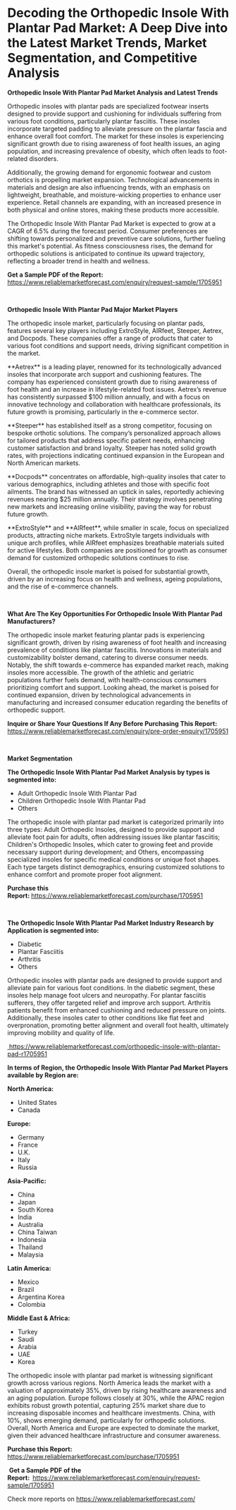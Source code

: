 <p><h1>Decoding the Orthopedic Insole With Plantar Pad Market: A Deep Dive into the Latest Market Trends, Market Segmentation, and Competitive Analysis</h1></p><p><strong>Orthopedic Insole With Plantar Pad Market Analysis and Latest Trends</strong></p>
<p><p>Orthopedic insoles with plantar pads are specialized footwear inserts designed to provide support and cushioning for individuals suffering from various foot conditions, particularly plantar fasciitis. These insoles incorporate targeted padding to alleviate pressure on the plantar fascia and enhance overall foot comfort. The market for these insoles is experiencing significant growth due to rising awareness of foot health issues, an aging population, and increasing prevalence of obesity, which often leads to foot-related disorders.</p><p>Additionally, the growing demand for ergonomic footwear and custom orthotics is propelling market expansion. Technological advancements in materials and design are also influencing trends, with an emphasis on lightweight, breathable, and moisture-wicking properties to enhance user experience. Retail channels are expanding, with an increased presence in both physical and online stores, making these products more accessible.</p><p>The Orthopedic Insole With Plantar Pad Market is expected to grow at a CAGR of 6.5% during the forecast period. Consumer preferences are shifting towards personalized and preventive care solutions, further fueling this market's potential. As fitness consciousness rises, the demand for orthopedic solutions is anticipated to continue its upward trajectory, reflecting a broader trend in health and wellness.</p></p>
<p><strong>Get a Sample PDF of the Report:&nbsp;</strong> <a href="https://www.reliablemarketforecast.com/enquiry/request-sample/1705951?utm_campaign=1842&utm_medium=2&utm_source=Github&utm_content=ia&utm_term=10012025&utm_id=orthopedic-insole-with-plantar-pad">https://www.reliablemarketforecast.com/enquiry/request-sample/1705951</a></p>
<p>&nbsp;</p>
<p><strong>Orthopedic Insole With Plantar Pad Major Market Players</strong></p>
<p><p>The orthopedic insole market, particularly focusing on plantar pads, features several key players including ExtroStyle, AIRfeet, Steeper, Aetrex, and Docpods. These companies offer a range of products that cater to various foot conditions and support needs, driving significant competition in the market.</p><p>**Aetrex** is a leading player, renowned for its technologically advanced insoles that incorporate arch support and cushioning features. The company has experienced consistent growth due to rising awareness of foot health and an increase in lifestyle-related foot issues. Aetrex’s revenue has consistently surpassed $100 million annually, and with a focus on innovative technology and collaboration with healthcare professionals, its future growth is promising, particularly in the e-commerce sector.</p><p>**Steeper** has established itself as a strong competitor, focusing on bespoke orthotic solutions. The company’s personalized approach allows for tailored products that address specific patient needs, enhancing customer satisfaction and brand loyalty. Steeper has noted solid growth rates, with projections indicating continued expansion in the European and North American markets.</p><p>**Docpods** concentrates on affordable, high-quality insoles that cater to various demographics, including athletes and those with specific foot ailments. The brand has witnessed an uptick in sales, reportedly achieving revenues nearing $25 million annually. Their strategy involves penetrating new markets and increasing online visibility, paving the way for robust future growth.</p><p>**ExtroStyle** and **AIRfeet**, while smaller in scale, focus on specialized products, attracting niche markets. ExtroStyle targets individuals with unique arch profiles, while AIRfeet emphasizes breathable materials suited for active lifestyles. Both companies are positioned for growth as consumer demand for customized orthopedic solutions continues to rise.</p><p>Overall, the orthopedic insole market is poised for substantial growth, driven by an increasing focus on health and wellness, ageing populations, and the rise of e-commerce channels.</p></p>
<p>&nbsp;</p>
<p><strong>What Are The Key Opportunities For Orthopedic Insole With Plantar Pad Manufacturers?</strong></p>
<p><p>The orthopedic insole market featuring plantar pads is experiencing significant growth, driven by rising awareness of foot health and increasing prevalence of conditions like plantar fasciitis. Innovations in materials and customizability bolster demand, catering to diverse consumer needs. Notably, the shift towards e-commerce has expanded market reach, making insoles more accessible. The growth of the athletic and geriatric populations further fuels demand, with health-conscious consumers prioritizing comfort and support. Looking ahead, the market is poised for continued expansion, driven by technological advancements in manufacturing and increased consumer education regarding the benefits of orthopedic support.</p></p>
<p><strong>Inquire or Share Your Questions If Any Before Purchasing This Report:</strong> <a href="https://www.reliablemarketforecast.com/enquiry/pre-order-enquiry/1705951?utm_campaign=1842&utm_medium=2&utm_source=Github&utm_content=ia&utm_term=10012025&utm_id=orthopedic-insole-with-plantar-pad">https://www.reliablemarketforecast.com/enquiry/pre-order-enquiry/1705951</a></p>
<p>&nbsp;</p>
<p><strong>Market Segmentation</strong></p>
<p><strong>The Orthopedic Insole With Plantar Pad Market Analysis by types is segmented into:</strong></p>
<p><ul><li>Adult Orthopedic Insole With Plantar Pad</li><li>Children Orthopedic Insole With Plantar Pad</li><li>Others</li></ul></p>
<p><p>The orthopedic insole with plantar pad market is categorized primarily into three types: Adult Orthopedic Insoles, designed to provide support and alleviate foot pain for adults, often addressing issues like plantar fasciitis; Children's Orthopedic Insoles, which cater to growing feet and provide necessary support during development; and Others, encompassing specialized insoles for specific medical conditions or unique foot shapes. Each type targets distinct demographics, ensuring customized solutions to enhance comfort and promote proper foot alignment.</p></p>
<p><strong>Purchase this Report:&nbsp;</strong><a href="https://www.reliablemarketforecast.com/purchase/1705951?utm_campaign=1842&utm_medium=2&utm_source=Github&utm_content=ia&utm_term=10012025&utm_id=orthopedic-insole-with-plantar-pad">https://www.reliablemarketforecast.com/purchase/1705951</a></p>
<p>&nbsp;</p>
<p><strong>The Orthopedic Insole With Plantar Pad Market Industry Research by Application is segmented into:</strong></p>
<p><ul><li>Diabetic</li><li>Plantar Fasciitis</li><li>Arthritis</li><li>Others</li></ul></p>
<p><p>Orthopedic insoles with plantar pads are designed to provide support and alleviate pain for various foot conditions. In the diabetic segment, these insoles help manage foot ulcers and neuropathy. For plantar fasciitis sufferers, they offer targeted relief and improve arch support. Arthritis patients benefit from enhanced cushioning and reduced pressure on joints. Additionally, these insoles cater to other conditions like flat feet and overpronation, promoting better alignment and overall foot health, ultimately improving mobility and quality of life.</p></p>
<p><a href="https://www.reliablemarketforecast.com/orthopedic-insole-with-plantar-pad-r1705951?utm_campaign=1842&utm_medium=2&utm_source=Github&utm_content=ia&utm_term=10012025&utm_id=orthopedic-insole-with-plantar-pad">&nbsp;https://www.reliablemarketforecast.com/orthopedic-insole-with-plantar-pad-r1705951</a></p>
<p><strong>In terms of Region, the Orthopedic Insole With Plantar Pad Market Players available by Region are:</strong></p>
<p>
    <p> <strong> North America: </strong>
        <ul>
            <li>United States</li>
            <li>Canada</li>
        </ul>
        </p> 
    <p> <strong> Europe: </strong>
        <ul>
            <li>Germany</li>
            <li>France</li>
            <li>U.K.</li>
            <li>Italy</li>
            <li>Russia</li>
        </ul>
        </p> 
    <p> <strong> Asia-Pacific: </strong>
        <ul>
            <li>China</li>
            <li>Japan</li>
            <li>South Korea</li>
            <li>India</li>
            <li>Australia</li>
            <li>China Taiwan</li>
            <li>Indonesia</li>
            <li>Thailand</li>
            <li>Malaysia</li>
        </ul>
        </p> 
    <p> <strong> Latin America: </strong>
        <ul>
            <li>Mexico</li>
            <li>Brazil</li>
            <li>Argentina Korea</li>
            <li>Colombia</li>
        </ul>
        </p> 
    <p> <strong> Middle East & Africa: </strong>
        <ul>
            <li>Turkey</li>
            <li>Saudi</li>
            <li>Arabia</li>
            <li>UAE</li>
            <li>Korea</li>
        </ul>
    </p>
    </p>
<p><p>The orthopedic insole with plantar pad market is witnessing significant growth across various regions. North America leads the market with a valuation of approximately 35%, driven by rising healthcare awareness and an aging population. Europe follows closely at 30%, while the APAC region exhibits robust growth potential, capturing 25% market share due to increasing disposable incomes and healthcare investments. China, with 10%, shows emerging demand, particularly for orthopedic solutions. Overall, North America and Europe are expected to dominate the market, given their advanced healthcare infrastructure and consumer awareness.</p></p>
<p><strong>Purchase this Report: </strong><a href="https://www.reliablemarketforecast.com/purchase/1705951?utm_campaign=1842&utm_medium=2&utm_source=Github&utm_content=ia&utm_term=10012025&utm_id=orthopedic-insole-with-plantar-pad">https://www.reliablemarketforecast.com/purchase/1705951</a></p>
<p>&nbsp;<strong>Get a Sample PDF of the Report:&nbsp;&nbsp;</strong><a href="https://www.reliablemarketforecast.com/enquiry/request-sample/1705951?utm_campaign=1842&utm_medium=2&utm_source=Github&utm_content=ia&utm_term=10012025&utm_id=orthopedic-insole-with-plantar-pad">https://www.reliablemarketforecast.com/enquiry/request-sample/1705951</a></p>
<p><strong></strong></p>
<p>Check more reports on <a href="https://www.reliablemarketforecast.com/?utm_campaign=1842&utm_medium=2&utm_source=Github&utm_content=ia&utm_term=10012025&utm_id=orthopedic-insole-with-plantar-pad">https://www.reliablemarketforecast.com/</a></p>